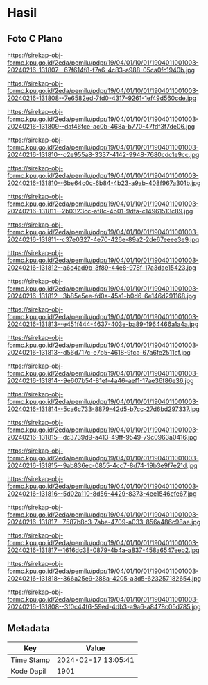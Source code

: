 # Hasil

## Foto C Plano

https://sirekap-obj-formc.kpu.go.id/2eda/pemilu/pdpr/19/04/01/10/01/1904011001003-20240216-131807--67f614f8-f7a6-4c83-a988-05ca0fc1940b.jpg

https://sirekap-obj-formc.kpu.go.id/2eda/pemilu/pdpr/19/04/01/10/01/1904011001003-20240216-131808--7e6582ed-7fd0-4317-9261-1ef49d560cde.jpg

https://sirekap-obj-formc.kpu.go.id/2eda/pemilu/pdpr/19/04/01/10/01/1904011001003-20240216-131809--daf46fce-ac0b-468a-b770-47fdf3f7de06.jpg

https://sirekap-obj-formc.kpu.go.id/2eda/pemilu/pdpr/19/04/01/10/01/1904011001003-20240216-131810--c2e955a8-3337-4142-9948-7680cdc1e9cc.jpg

https://sirekap-obj-formc.kpu.go.id/2eda/pemilu/pdpr/19/04/01/10/01/1904011001003-20240216-131810--6be64c0c-6b84-4b23-a9ab-408f967a301b.jpg

https://sirekap-obj-formc.kpu.go.id/2eda/pemilu/pdpr/19/04/01/10/01/1904011001003-20240216-131811--2b0323cc-af8c-4b01-9dfa-c14961513c89.jpg

https://sirekap-obj-formc.kpu.go.id/2eda/pemilu/pdpr/19/04/01/10/01/1904011001003-20240216-131811--c37e0327-4e70-426e-89a2-2de67eeee3e9.jpg

https://sirekap-obj-formc.kpu.go.id/2eda/pemilu/pdpr/19/04/01/10/01/1904011001003-20240216-131812--a6c4ad9b-3f89-44e8-978f-17a3dae15423.jpg

https://sirekap-obj-formc.kpu.go.id/2eda/pemilu/pdpr/19/04/01/10/01/1904011001003-20240216-131812--3b85e5ee-fd0a-45a1-b0d6-6e146d291168.jpg

https://sirekap-obj-formc.kpu.go.id/2eda/pemilu/pdpr/19/04/01/10/01/1904011001003-20240216-131813--e451f444-4637-403e-ba89-1964466a1a4a.jpg

https://sirekap-obj-formc.kpu.go.id/2eda/pemilu/pdpr/19/04/01/10/01/1904011001003-20240216-131813--d56d717c-e7b5-4618-9fca-67a6fe2511cf.jpg

https://sirekap-obj-formc.kpu.go.id/2eda/pemilu/pdpr/19/04/01/10/01/1904011001003-20240216-131814--9e607b54-81ef-4a46-aef1-17ae36f86e36.jpg

https://sirekap-obj-formc.kpu.go.id/2eda/pemilu/pdpr/19/04/01/10/01/1904011001003-20240216-131814--5ca6c733-8879-42d5-b7cc-27d6bd297337.jpg

https://sirekap-obj-formc.kpu.go.id/2eda/pemilu/pdpr/19/04/01/10/01/1904011001003-20240216-131815--dc3739d9-a413-49ff-9549-79c0963a0416.jpg

https://sirekap-obj-formc.kpu.go.id/2eda/pemilu/pdpr/19/04/01/10/01/1904011001003-20240216-131815--9ab836ec-0855-4cc7-8d74-19b3e9f7e21d.jpg

https://sirekap-obj-formc.kpu.go.id/2eda/pemilu/pdpr/19/04/01/10/01/1904011001003-20240216-131816--5d02a110-8d56-4429-8373-4ee1546efe67.jpg

https://sirekap-obj-formc.kpu.go.id/2eda/pemilu/pdpr/19/04/01/10/01/1904011001003-20240216-131817--7587b8c3-7abe-4709-a033-856a486c98ae.jpg

https://sirekap-obj-formc.kpu.go.id/2eda/pemilu/pdpr/19/04/01/10/01/1904011001003-20240216-131817--1616dc38-0879-4b4a-a837-458a6547eeb2.jpg

https://sirekap-obj-formc.kpu.go.id/2eda/pemilu/pdpr/19/04/01/10/01/1904011001003-20240216-131818--366a25e9-288a-4205-a3d5-623257182654.jpg

https://sirekap-obj-formc.kpu.go.id/2eda/pemilu/pdpr/19/04/01/10/01/1904011001003-20240216-131808--3f0c44f6-59ed-4db3-a9a6-a8478c05d785.jpg


## Metadata

| Key        | Value               |
| ---------- | ------------------- |
| Time Stamp | 2024-02-17 13:05:41 |
| Kode Dapil | 1901                |



